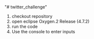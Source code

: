 "# twitter_challenge" 
1. checkout repository
2. open eclipse Oxygen.2 Release (4.7.2)
3. run the code
4. Use the console to enter inputs
